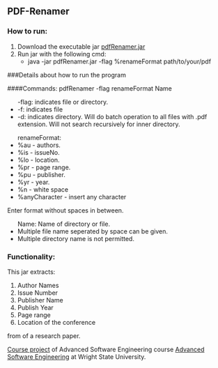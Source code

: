 ## PDF-Renamer

### How to run:

<ol>
<li> Download the executable jar <a href="https://github.com/md-k-sarker/PDF-Renamer/releases/download/v1.1.0/pdfRenamer.jar" title="PDF Renamer"> pdfRenamer.jar </a> </li>

<li> Run jar with the following cmd: 
<ul>
<li>java -jar pdfRenamer.jar -flag %renameFormat path/to/your/pdf </li>
</ul>
</ol>

###Details about how to run the program 

####Commands:  pdfRenamer -flag renameFormat Name

<ul>-flag: indicates file or directory.
<li> -f: indicates file </li>
 <li> -d: indicates directory. Will do batch operation to all files with .pdf extension. Will not search recursively for inner directory.</li></ul>

<ul>renameFormat:
  <li>%au - authors.</li>
  <li>%is - issueNo. </li>
  <li>%lo - location.</li>
  <li>%pr - page range.</li>
  <li>%pu - publisher.</li>
  <li>%yr - year.</li>		  <li>%n  - white space</li>		  <li>%anyCharacter - insert any character</li>
  </ul>
		  Enter format without spaces in between.
	
 <ul>Name: Name of directory or file.
		<li>  Multiple file name seperated by space can be given.</li>
		<li> Multiple directory name is not permitted.</li> </ul>


### Functionality:

This jar extracts:
<ol>
 <li>Author Names </li>
  <li>Issue Number </li>
 <li>Publisher Name </li>
  <li>Publish Year </li>
   <li>Page range </li>
  <li>Location of the conference </li>
 </ol>
from of a research paper. 



<a href="http://cecs.wright.edu/~pmateti/Courses/7140/Projects/7140-2017-spring-project.html" title="Course project">Course project</a> of Advanced Software Engineering course <a href="http://cecs.wright.edu/~pmateti/Courses/7140/Top/index.html" title="Advanced Software Engineering"> Advanced Software Engineering</a> at Wright State University.





